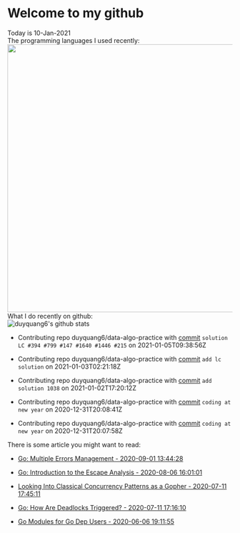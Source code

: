 # Welcome to my github 
Today is 10-Jan-2021\
The programming languages I used recently:\
<img src="https://wakatime.com/share/@duyquang6/fbe267a6-a29b-4a1a-b769-c566a361c376.svg" width="600">\
What I do recently on github:\
![duyquang6's github stats](https://github-readme-stats.vercel.app/api?username=duyquang6&layout=compact&hide=stars,prs,contribs,issues)

 - Contributing repo duyquang6/data-algo-practice with [commit](https://github.com/duyquang6/data-algo-practice/commit/a42ad9b288df4617031bbc46fdfb7fc9d9d58372) `solution LC #394 #799 #147 #1640 #1446 #215` on  2021-01-05T09:38:56Z

 - Contributing repo duyquang6/data-algo-practice with [commit](https://github.com/duyquang6/data-algo-practice/commit/98482f6c181e504999d32fe12fc9399edd0c4c0b) `add lc solution` on  2021-01-03T02:21:18Z

 - Contributing repo duyquang6/data-algo-practice with [commit](https://github.com/duyquang6/data-algo-practice/commit/8dae4e21dea82bb8f5996dc55391bc87648a2d16) `add solution 1038` on  2021-01-02T17:20:12Z

 - Contributing repo duyquang6/data-algo-practice with [commit](https://github.com/duyquang6/data-algo-practice/commit/ce7f7c44b782473eaab1a1418dbed5c5e740d627) `coding at new year` on  2020-12-31T20:08:41Z

 - Contributing repo duyquang6/data-algo-practice with [commit](https://github.com/duyquang6/data-algo-practice/commit/ca3fcf850556d383626caf1d4dedea5ae6bde2fd) `coding at new year` on  2020-12-31T20:07:58Z

There is some article you might want to read:

 - [Go: Multiple Errors Management - 2020-09-01 13:44:28](https://medium.com/a-journey-with-go/go-multiple-errors-management-a67477628cf1?source=rss-f26b90a8ca4b------2)

 - [Go: Introduction to the Escape Analysis - 2020-08-06 16:01:01](https://medium.com/a-journey-with-go/go-introduction-to-the-escape-analysis-f7610174e890?source=rss-f26b90a8ca4b------2)

 - [Looking Into Classical Concurrency Patterns as a Gopher - 2020-07-11 17:45:11](https://medium.com/swlh/looking-into-classical-concurrency-patterns-as-a-gopher-be32be3b2690?source=rss-1a65837801e2------2)

 - [Go: How Are Deadlocks Triggered? - 2020-07-11 17:16:10](https://medium.com/a-journey-with-go/go-how-are-deadlocks-triggered-2305504ac019?source=rss-f26b90a8ca4b------2)

 - [Go Modules for Go Dep Users - 2020-06-06 19:11:55](https://medium.com/@sudarakayasindu/go-modules-for-go-dep-users-2f2d983525fc?source=rss-1a65837801e2------2)

